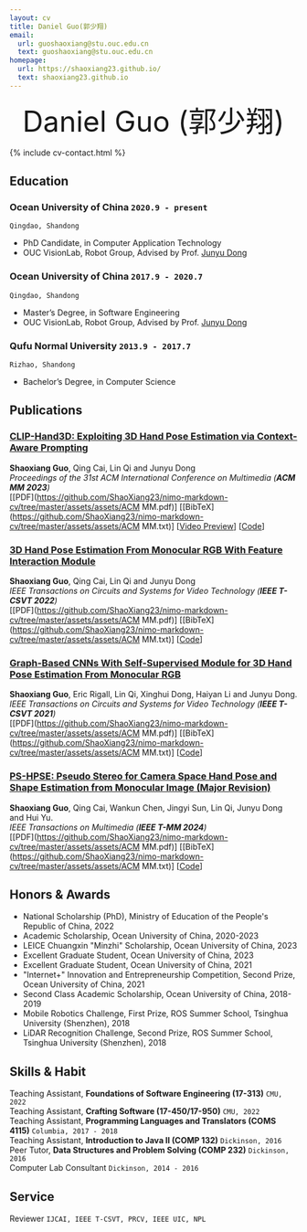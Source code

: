 ```yaml
---
layout: cv
title: Daniel Guo(郭少翔)
email:
  url: guoshaoxiang@stu.ouc.edu.cn
  text: guoshaoxiang@stu.ouc.edu.cn
homepage:
  url: https://shaoxiang23.github.io/
  text: shaoxiang23.github.io
---
```


<div style="text-align: center;">
  <span style="font-size: 50px;">Daniel Guo (郭少翔)</span>
</div>

<!--
include contact information from the front matter
Supported arguments:
    - homepage: url, text
    - phone
    - email
-->

{% include cv-contact.html %}

## Education

### **Ocean University of China** `2020.9 - present`

```
Qingdao, Shandong
```

- PhD Candidate, in Computer Application Technology
- OUC VisionLab, Robot Group, Advised by Prof. [Junyu Dong](https://it.ouc.edu.cn/djy/main.htm)

### **Ocean University of China** `2017.9 - 2020.7`

```
Qingdao, Shandong
```

- Master’s Degree, in Software Engineering
- OUC VisionLab, Robot Group, Advised by Prof. [Junyu Dong](https://it.ouc.edu.cn/djy/main.htm)

### **Qufu Normal University** `2013.9 - 2017.7`

```
Rizhao, Shandong
```

- Bachelor’s Degree, in Computer Science

## Publications

### [**CLIP-Hand3D: Exploiting 3D Hand Pose Estimation via Context-Aware Prompting**](https://arxiv.org/pdf/2309.16140.pdf)
**Shaoxiang Guo**, Qing Cai, Lin Qi and Junyu Dong<br> 
_Proceedings of the 31st ACM International Conference on Multimedia (**ACM MM 2023**)_ <br>
[[PDF](https://github.com/ShaoXiang23/nimo-markdown-cv/tree/master/assets/assets/ACM MM.pdf)]
[[BibTeX](https://github.com/ShaoXiang23/nimo-markdown-cv/tree/master/assets/assets/ACM MM.txt)]
[[Video Preview](https://youtu.be/fMdHK9UrgQ4)]
[[Code](https://github.com/ShaoXiang23/CLIP_Hand_Demo)]

### [**3D Hand Pose Estimation From Monocular RGB With Feature Interaction Module**](https://arxiv.org/pdf/2309.16140.pdf)
**Shaoxiang Guo**, Qing Cai, Lin Qi and Junyu Dong<br> 
_IEEE Transactions on Circuits and Systems for Video Technology (**IEEE T-CSVT 2022**)_ <br>
[[PDF](https://github.com/ShaoXiang23/nimo-markdown-cv/tree/master/assets/assets/ACM MM.pdf)]
[[BibTeX](https://github.com/ShaoXiang23/nimo-markdown-cv/tree/master/assets/assets/ACM MM.txt)]
[[Code](https://github.com/ShaoXiang23/CLIP_Hand_Demo)]

### [**Graph-Based CNNs With Self-Supervised Module for 3D Hand Pose Estimation From Monocular RGB**](https://arxiv.org/pdf/2309.16140.pdf)
**Shaoxiang Guo**, Eric Rigall, Lin Qi, Xinghui Dong, Haiyan Li and Junyu Dong.<br>
_IEEE Transactions on Circuits and Systems for Video Technology (**IEEE T-CSVT 2021**)_ <br>
[[PDF](https://github.com/ShaoXiang23/nimo-markdown-cv/tree/master/assets/assets/ACM MM.pdf)]
[[BibTeX](https://github.com/ShaoXiang23/nimo-markdown-cv/tree/master/assets/assets/ACM MM.txt)]
[[Code](https://github.com/ShaoXiang23/CLIP_Hand_Demo)]

### [**PS-HPSE: Pseudo Stereo for Camera Space Hand Pose and Shape Estimation from Monocular Image (Major Revision)**](https://arxiv.org/pdf/2309.16140.pdf)
**Shaoxiang Guo**, Qing Cai, Wankun Chen, Jingyi Sun, Lin Qi, Junyu Dong and Hui Yu.<br> 
_IEEE Transactions on Multimedia (**IEEE T-MM 2024**)_ <br>
[[PDF](https://github.com/ShaoXiang23/nimo-markdown-cv/tree/master/assets/assets/ACM MM.pdf)]
[[BibTeX](https://github.com/ShaoXiang23/nimo-markdown-cv/tree/master/assets/assets/ACM MM.txt)]
[[Code](https://github.com/ShaoXiang23/CLIP_Hand_Demo)]

## Honors & Awards

- National Scholarship (PhD), Ministry of Education of the People's Republic of China, 2022<br> 
- Academic Scholarship, Ocean University of China, 2020-2023<br> 
- LEICE Chuangxin "Minzhi" Scholarship, Ocean University of China, 2023<br> 
- Excellent Graduate Student, Ocean University of China, 2023<br> 
- Excellent Graduate Student, Ocean University of China, 2021<br> 
- "Internet+" Innovation and Entrepreneurship Competition, Second Prize, Ocean University of China, 2021<br> 
- Second Class Academic Scholarship, Ocean University of China, 2018-2019<br> 
- Mobile Robotics Challenge, First Prize, ROS Summer School, Tsinghua University (Shenzhen), 2018<br> 
- LiDAR Recognition Challenge, Second Prize, ROS Summer School, Tsinghua University (Shenzhen), 2018<br> 

## Skills & Habit

Teaching Assistant, **Foundations of Software Engineering (17-313)** `CMU, 2022` <br>
Teaching Assistant, **Crafting Software (17-450/17-950)** `CMU, 2022` <br>
Teaching Assistant, **Programming Languages and Translators (COMS 4115)** `Columbia, 2017 - 2018` <br>
Teaching Assistant, **Introduction to Java II (COMP 132)** `Dickinson, 2016` <br>
Peer Tutor, **Data Structures and Problem Solving (COMP 232)** `Dickinson, 2016` <br>
Computer Lab Consultant `Dickinson, 2014 - 2016` <br>


## Service

Reviewer `IJCAI, IEEE T-CSVT, PRCV, IEEE UIC, NPL` <br>

<!-- ### Footer

Last updated: May 2013 -->
